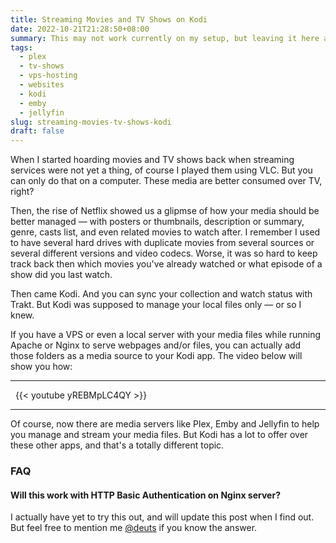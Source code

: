 ```yaml
---
title: Streaming Movies and TV Shows on Kodi
date: 2022-10-21T21:28:50+08:00
summary: This may not work currently on my setup, but leaving it here anyway.
tags:
  - plex
  - tv-shows
  - vps-hosting
  - websites
  - kodi
  - emby
  - jellyfin
slug: streaming-movies-tv-shows-kodi
draft: false
---
```


When I started hoarding movies and TV shows back when streaming services were not yet a thing, of course I played them using VLC. But you can only do that on a computer. These media are better consumed over TV, right?

Then, the rise of Netflix showed us a glipmse of how your media should be better managed &mdash; with posters or thumbnails, description or summary, genre, casts list, and even related movies to watch after. I remember I used to have several hard drives with duplicate movies from several sources or several different versions and video codecs. Worse, it was so hard to keep track back then which movies you've already watched or what episode of a show did you last watch.

Then came Kodi. And you can sync your collection and watch status with Trakt. But Kodi was supposed to manage your local files only &mdash; or so I knew.

If you have a VPS or even a local server with your media files while running Apache or Nginx to serve webpages and/or files, you can actually add those folders as a media source to your Kodi app. The video below will show you how:

***
&nbsp;
{{< youtube yREBMpLC4QY >}}
&nbsp;
***

Of course, now there are media servers like Plex, Emby and Jellyfin to help you manage and stream your media files. But Kodi has a lot to offer over these other apps, and that's a totally different topic.

### FAQ
#### Will this work with HTTP Basic Authentication on Nginx server?
I actually have yet to try this out, and will update this post when I find out. But feel free to mention me [@deuts](https://twitter.com/deuts) if you know the answer.

